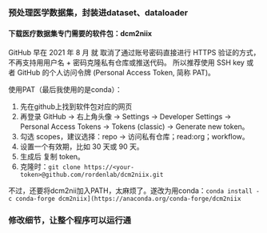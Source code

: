 ### 预处理医学数据集，封装进dataset、dataloader
#### 下载医疗数据集专门需要的软件包：dcm2niix
GitHub 早在 2021 年 8 月 就 取消了通过账号密码直接进行 HTTPS 验证的方式，不再支持用用户名 + 密码克隆私有仓库或推送代码。
所以推荐使用 SSH key 或者 GitHub 的个人访问令牌 (Personal Access Token, 简称 PAT)。

使用PAT（最后我使用的是conda）：

1. 先在github上找到软件包对应的网页
2. 再登录 GitHub → 右上角头像 → Settings → Developer Settings → Personal Access Tokens → Tokens (classic) → Generate new token。
3. 勾选 scopes，建议选择：repo → 访问私有仓库；read:org；workflow。
4. 设置一个有效期，比如 30 天或 90 天。
5. 生成后 复制 token。
6. 克隆时：`git clone https://<your-token>@github.com/rordenlab/dcm2niix.git`

不过，还要将dcm2nii加入PATH，太麻烦了。遂改为用conda：`conda install -c conda-forge dcm2niix](https://anaconda.org/conda-forge/dcm2niix`
#### 

### 修改细节，让整个程序可以运行通
